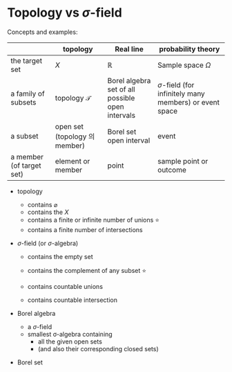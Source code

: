 

# Topology vs $\sigma$-field



Concepts and examples:

|                          | topology                      | Real line                                             | probability theory                                          |
| ------------------------ | ----------------------------- | ----------------------------------------------------- | ----------------------------------------------------------- |
| the target set           | $X$                           | $\mathbb{R}$                                          | Sample space $\Omega$                                       |
| a family of subsets      | topology $\mathcal{T}$        | Borel algebra<br />set of all possible open intervals | $\sigma$-field (for infinitely many members) or event space |
| a subset                 | open set (topology 의 member) | Borel set<br />open interval<br />                    | event                                                       |
| a member (of target set) | element or member             | point                                                 | sample point or outcome                                     |



- topology
  - contains $\varnothing$
  - contains the $X$
  - contains a finite or infinite number of unions ⭐
  - contains a finite number of intersections
- $\sigma$-field (or $\sigma$-algebra)
  - contains the empty set

  - contains the complement of any subset ⭐

  - contains countable unions

  - contains countable intersection

- Borel algebra
  - a $\sigma$-field
  - smallest σ-algebra containing
    - all the given open sets
    - (and also their corresponding closed sets)
- Borel set